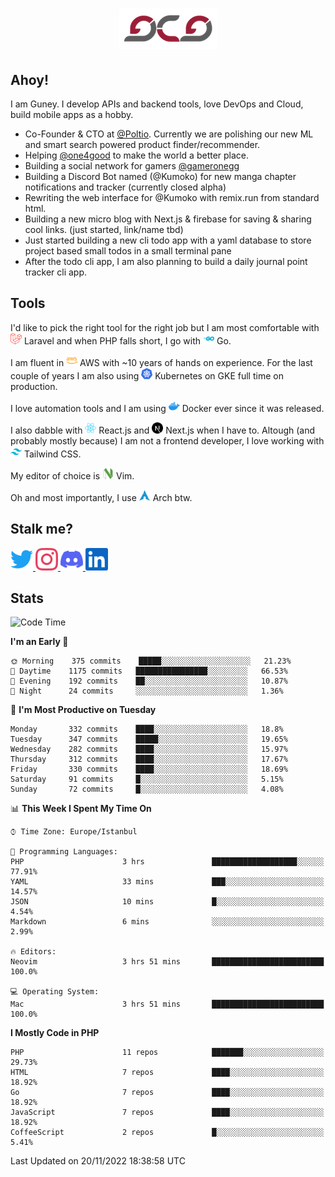 <h1 align="center">
  <img src="https://raw.githubusercontent.com/gcg/gcg/master/gcg.png" alt="Guney Can Gokoglu" />
</h1>

## Ahoy!

I am Guney. I develop APIs and backend tools, love DevOps and Cloud, build mobile apps as a hobby.

- Co-Founder & CTO at [@Poltio](https://www.poltio.com). Currently we are polishing our new ML and smart search powered product finder/recommender.
- Helping [@one4good](https://one4good.com) to make the world a better place.
- Building a social network for gamers [@gameronegg](https://g1.gg)
- Building a Discord Bot named (@Kumoko) for new manga chapter notifications and tracker (currently closed alpha)
- Rewriting the web interface for @Kumoko with remix.run from standard html.
- Building a new micro blog with Next.js & firebase for saving & sharing cool links. (just started, link/name tbd)
- Just started building a new cli todo app with a yaml database to store project based small todos in a small terminal pane
- After the todo cli app, I am also planning to build a daily journal point tracker cli app.


## Tools

I'd like to pick the right tool for the right job but I am most comfortable with  <img src="https://raw.githubusercontent.com/gcg/gcg/master/assets/laravel.svg" alt="Laravel PHP" width="18" height="18" /> Laravel and when PHP falls short, I go with <img src="https://raw.githubusercontent.com/gcg/gcg/master/assets/go.svg" alt="Go" width="18" height="18" /> Go.

I am fluent in <img src="https://raw.githubusercontent.com/gcg/gcg/master/assets/amazonaws.svg" alt="AWS" width="18" height="18" /> AWS with ~10 years of hands on experience. For the last couple of years I am also using <img src="https://raw.githubusercontent.com/gcg/gcg/master/assets/kubernetes.svg" alt="GKE" height="18" width="18" /> Kubernetes on GKE full time on production.

I love automation tools and I am using <img src="https://raw.githubusercontent.com/gcg/gcg/master/assets/docker.svg" alt="Docker" width="18" height="18" /> Docker ever since it was released.

I also dabble with <img src="https://raw.githubusercontent.com/gcg/gcg/master/assets/react.svg" alt="React.js" width="18" height="18" /> React.js and <img src="https://raw.githubusercontent.com/gcg/gcg/master/assets/nextdotjs.svg" alt="Next.js" width="18" height="18" /> Next.js when I have to.
Altough (and probably mostly because) I am not a frontend developer, I love working with <img src="https://raw.githubusercontent.com/gcg/gcg/master/assets/tailwindcss.svg" alt="Tailwind CSS" width="18" height="18" /> Tailwind CSS.

My editor of choice is <img src="https://raw.githubusercontent.com/gcg/gcg/master/assets/neovim.svg" alt="NeoVim" width="18" height="18" /> Vim.

Oh and most importantly, I use <img src="https://raw.githubusercontent.com/gcg/gcg/master/assets/archlinux.svg" alt="Arch Linux" width="18" height="18" /> Arch btw.


## Stalk me?

<a href="https://twitter.com/gcg" target="_blank" >
    <img src="https://raw.githubusercontent.com/gcg/gcg/master/assets/twitter.svg" width="36" height="36" alt="@gcg" />
</a>

<a href="https://instagram.com/gcg" target="_blank">
    <img src="https://raw.githubusercontent.com/gcg/gcg/master/assets/instagram.svg" alt="@gcg" width="36" height="36" />
</a>

<a href="https://discord.gg/SMcJHkX4r7" target="_blank">
    <img src="https://raw.githubusercontent.com/gcg/gcg/master/assets/discord.svg" alt="gcg#3057" width="36" height="36" />
</a>

<a href="https://www.linkedin.com/in/guneycan/" target="_blank">
    <img src="https://raw.githubusercontent.com/gcg/gcg/master/assets/linkedin.svg" alt="LinkedIn" width="36" height="36" />
</a>

## Stats

<!--START_SECTION:waka-->
![Code Time](http://img.shields.io/badge/Code%20Time-1%2C424%20hrs%2048%20mins-blue)

**I'm an Early 🐤** 

```text
🌞 Morning    375 commits    █████░░░░░░░░░░░░░░░░░░░░   21.23% 
🌆 Daytime    1175 commits   ████████████████░░░░░░░░░   66.53% 
🌃 Evening    192 commits    ██░░░░░░░░░░░░░░░░░░░░░░░   10.87% 
🌙 Night      24 commits     ░░░░░░░░░░░░░░░░░░░░░░░░░   1.36%

```
📅 **I'm Most Productive on Tuesday** 

```text
Monday       332 commits    ████░░░░░░░░░░░░░░░░░░░░░   18.8% 
Tuesday      347 commits    █████░░░░░░░░░░░░░░░░░░░░   19.65% 
Wednesday    282 commits    ████░░░░░░░░░░░░░░░░░░░░░   15.97% 
Thursday     312 commits    ████░░░░░░░░░░░░░░░░░░░░░   17.67% 
Friday       330 commits    ████░░░░░░░░░░░░░░░░░░░░░   18.69% 
Saturday     91 commits     █░░░░░░░░░░░░░░░░░░░░░░░░   5.15% 
Sunday       72 commits     █░░░░░░░░░░░░░░░░░░░░░░░░   4.08%

```


📊 **This Week I Spent My Time On** 

```text
⌚︎ Time Zone: Europe/Istanbul

💬 Programming Languages: 
PHP                      3 hrs               ███████████████████░░░░░░   77.91% 
YAML                     33 mins             ███░░░░░░░░░░░░░░░░░░░░░░   14.57% 
JSON                     10 mins             █░░░░░░░░░░░░░░░░░░░░░░░░   4.54% 
Markdown                 6 mins              ░░░░░░░░░░░░░░░░░░░░░░░░░   2.99%

🔥 Editors: 
Neovim                   3 hrs 51 mins       █████████████████████████   100.0%

💻 Operating System: 
Mac                      3 hrs 51 mins       █████████████████████████   100.0%

```

**I Mostly Code in PHP** 

```text
PHP                      11 repos            ███████░░░░░░░░░░░░░░░░░░   29.73% 
HTML                     7 repos             ████░░░░░░░░░░░░░░░░░░░░░   18.92% 
Go                       7 repos             ████░░░░░░░░░░░░░░░░░░░░░   18.92% 
JavaScript               7 repos             ████░░░░░░░░░░░░░░░░░░░░░   18.92% 
CoffeeScript             2 repos             █░░░░░░░░░░░░░░░░░░░░░░░░   5.41%

```



 Last Updated on 20/11/2022 18:38:58 UTC
<!--END_SECTION:waka-->
